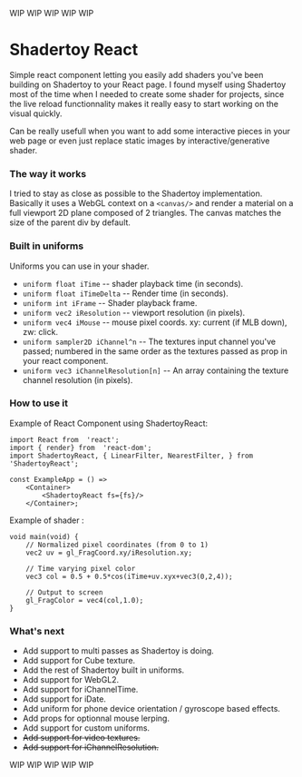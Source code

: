 WIP WIP WIP WIP WIP

Shadertoy React
==============

Simple react component letting you easily add shaders you've been building on Shadertoy to your React page. I found myself using Shadertoy most of the time when I needed to create some shader for projects, since the live reload functionnality makes it really easy to start working on the visual quickly. 

 Can be really usefull when you want to add some interactive pieces in your web page or even just replace static images by interactive/generative shader.

### The way it works

I tried to stay as close as possible to the Shadertoy implementation. Basically it uses a WebGL context on a `<canvas/>` and render a material on a full viewport 2D plane composed of 2 triangles. The canvas matches the size of the parent div by default. 

### Built in uniforms

Uniforms you can use in your shader.

  * `uniform float iTime` -- shader playback time (in seconds).
  * `uniform float iTimeDelta` -- Render time (in seconds).
  * `uniform int iFrame` -- Shader playback frame.
  * `uniform vec2 iResolution` -- viewport resolution (in pixels).
  * `uniform vec4 iMouse` -- mouse pixel coords. xy: current (if MLB down), zw: click.
  * `uniform sampler2D iChannel^n` -- The textures input channel you've passed; numbered in the same order as the textures passed as prop in your react component.
  * `uniform vec3 iChannelResolution[n]` -- An array containing the texture channel resolution (in pixels).

### How to use it

Example of React Component using ShadertoyReact:

    import React from  'react';
	import { render} from  'react-dom';
    import ShadertoyReact, { LinearFilter, NearestFilter, } from 'ShadertoyReact';

	const ExampleApp = () =>
		<Container>
			<ShadertoyReact fs={fs}/>
		</Container>;
	

Example of shader : 

    void main(void) {
	    // Normalized pixel coordinates (from 0 to 1)
	    vec2 uv = gl_FragCoord.xy/iResolution.xy;
	    
	    // Time varying pixel color
	    vec3 col = 0.5 + 0.5*cos(iTime+uv.xyx+vec3(0,2,4));
	    
	    // Output to screen
	    gl_FragColor = vec4(col,1.0);
    }

### What's next

* Add support to multi passes as Shadertoy is doing.
* Add support for Cube texture.
* Add the rest of Shadertoy built in uniforms.
* Add support for WebGL2.
* Add support for iChannelTime.
* Add support for iDate.
* Add uniform for phone device orientation / gyroscope based effects.
* Add props for optionnal mouse lerping.
* Add support for custom uniforms.
* ~~Add support for video textures.~~
* ~~Add support for iChannelResolution.~~

WIP WIP WIP WIP WIP
